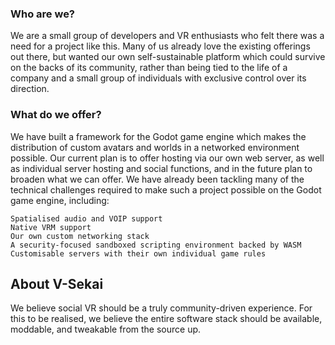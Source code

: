 ### Who are we?

We are a small group of developers and VR enthusiasts who felt there was a need for a project like this. Many of us already love the existing offerings out there, but wanted our own self-sustainable platform which could survive on the backs of its community, rather than being tied to the life of a company and a small group of individuals with exclusive control over its direction.

### What do we offer?

We have built a framework for the Godot game engine which makes the distribution of custom avatars and worlds in a networked environment possible. Our current plan is to offer hosting via our own web server, as well as individual server hosting and social functions, and in the future plan to broaden what we can offer. We have already been tackling many of the technical challenges required to make such a project possible on the Godot game engine, including:

    Spatialised audio and VOIP support
    Native VRM support
    Our own custom networking stack
    A security-focused sandboxed scripting environment backed by WASM
    Customisable servers with their own individual game rules

## About V-Sekai

We believe social VR should be a truly community-driven experience. For this to be realised, we believe the entire software stack should be available, moddable, and tweakable from the source up.


